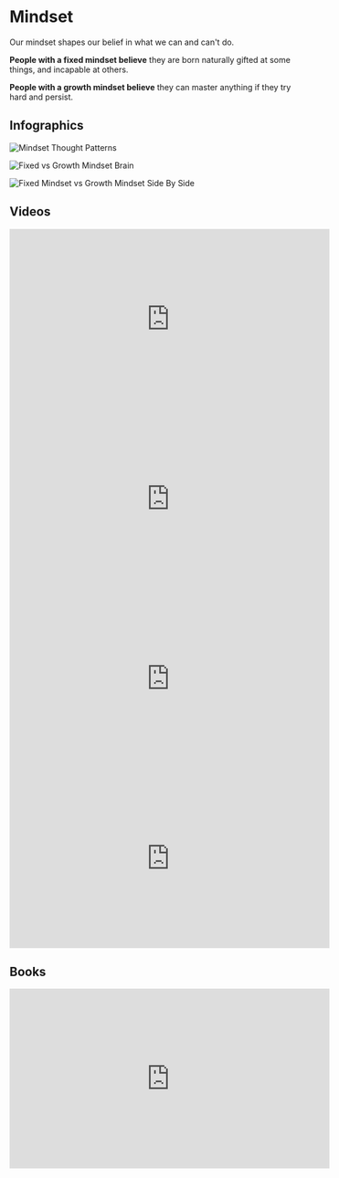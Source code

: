 # Mindset

Our mindset shapes our belief in what we can and can't do.

**People with a fixed mindset believe** they are born naturally gifted at some things, and incapable at others.

**People with a growth mindset believe** they can master anything if they try hard and persist.

## Infographics

![Mindset Thought Patterns](https://miro.medium.com/max/666/1*PQBc8JCD5yu4x2wxCCGU1g.png)

![Fixed vs Growth Mindset Brain](https://static.wixstatic.com/media/a27d24_7803feda8ff14c53b93d4b5489e285ab~mv2.png/v1/fill/w_1000,h_563,al_c,usm_0.66_1.00_0.01/a27d24_7803feda8ff14c53b93d4b5489e285ab~mv2.png)

![Fixed Mindset vs Growth Mindset Side By Side](https://i.pinimg.com/originals/c0/2d/3b/c02d3b45ddad36f61ee23af62aff0388.png)

## Videos

<iframe width="560" height="315" src="https://www.youtube.com/embed/qjBdcyueom8" frameborder="0" allow="accelerometer; autoplay; encrypted-media; gyroscope; picture-in-picture" allowfullscreen></iframe>

<iframe width="560" height="315" src="https://www.youtube.com/embed/KUWn_TJTrnU" frameborder="0" allow="accelerometer; autoplay; encrypted-media; gyroscope; picture-in-picture" allowfullscreen></iframe>

<iframe width="560" height="315" src="https://www.youtube.com/embed/hiiEeMN7vbQ" frameborder="0" allow="accelerometer; autoplay; encrypted-media; gyroscope; picture-in-picture" allowfullscreen></iframe>

<iframe width="560" height="315" src="https://www.youtube.com/embed/-71zdXCMU6A" frameborder="0" allow="accelerometer; autoplay; encrypted-media; gyroscope; picture-in-picture" allowfullscreen></iframe>

## Books

<iframe width="560" height="315" src="https://www.youtube.com/embed/T4PHa6w3Rto" frameborder="0" allow="accelerometer; autoplay; encrypted-media; gyroscope; picture-in-picture" allowfullscreen></iframe>
